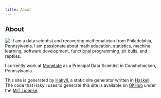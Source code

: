 ```yaml
---
title: About
---
```


About
-----

<img src="/resources/img/face.png" class="img-rounded" style="float:left;margin:0 10px 0 0;" />

I am a data scientist and recovering mathematician from Philadelphia, Pennsylvania. I am passionate about math education, statistics, machine learning, software development, functional programming, pit bulls, and reptiles.

I currently work at [Monetate](http://www.monetate.com) as a Principal Data Scientist in Conshohocken, Pennsylvania.

This site is generated by [Hakyll](http://jaspervdj.be/hakyll/), a static site generator written in [Haskell](http://www.haskell.org).  The code that Hakyll uses to generate this site is available on [GitHub](http://www.github.com/AustinRochford/blog) under the [MIT License](http://opensource.org/licenses/MIT).
